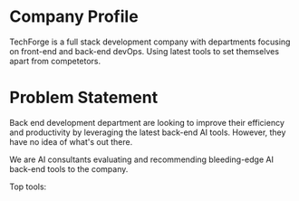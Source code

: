 # Company Profile

TechForge is a full stack development company with departments focusing on front-end and back-end devOps. Using latest tools to set themselves apart from competetors.

# Problem Statement

Back end development department are looking to improve their efficiency and productivity by leveraging the latest back-end AI tools. However, they have no idea of what's out there. 

We are AI consultants evaluating and recommending bleeding-edge AI back-end tools to the company. 


Top tools:

